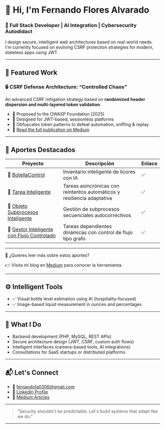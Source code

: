 # 👋 Hi, I'm Fernando Flores Alvarado

### 🔐 Full Stack Developer | AI Integration | Cybersecurity Autodidact

I design secure, intelligent web architectures based on real-world needs.  
I'm currently focused on evolving CSRF protection strategies for modern, stateless apps using JWT.

---

## 🧠 Featured Work

### 🔒 CSRF Defense Architecture: “Controlled Chaos”
An advanced CSRF mitigation strategy based on **randomized header dispersion and multi-layered token validation**.
- 🔹 Proposed to the OWASP Foundation (2025)
- 🔹 Designed for JWT-based, sessionless platforms
- 🔹 Obfuscates token patterns to defeat automation, sniffing & replay
- 📖 [Read the full publication on Medium](https://medium.com/@fernandofa0306/advanced-csrf-mitigation-strategy-randomized-header-channel-using-pattern-dispersion-20d54b1d4c6e)

---

## 🔐 Aportes Destacados

| Proyecto | Descripción | Enlace |
|---------|-------------|--------|
| 🥃 [BotellaControl](https://medium.com/@fernandofa0306/botellacontrol-inventario-inteligente-de-licores-con-ia-8fc8caabac18) | Inventario inteligente de licores con IA | ✅
| 🧠 [Tarea Inteligente](https://github.com/Fercho0306/TareaInteligente) | Tareas asincrónicas con reintentos automáticos y resiliencia adaptativa | ✅
| 🔁 [Objeto Subprocesos Inteligente](https://github.com/Fercho0306/Objeto-Subprocesos-Inteligente) | Gestión de subprocesos secuenciales autocorrectivos | ✅
| 🧩 [Gestor Inteligente con Flujo Controlado](https://github.com/Fercho0306/Gestor-Inteligente) | Tareas dependientes dinámicas con control de flujo tipo grafo | ✅

---

📖 ¿Quieres leer más sobre estos aportes?

👉 Visita mi blog en [Medium](https://medium.com/@fernandofa0306) para conocer la herramienta.

---

## ⚙️ Intelligent Tools
- ✅ Visual bottle level estimation using AI (hospitality-focused)
- ✅ Image-based liquid measurement in ounces and percentages

---

## 📌 What I Do

- Backend development (PHP, MySQL, REST APIs)
- Secure architecture design (JWT, CSRF, custom auth flows)
- Intelligent interfaces (camera-based tools, AI integrations)
- Consultations for SaaS startups or distributed platforms

---

## 📬 Let's Connect

- 📧 fernandofa0306@gmail.com  
- 💼 [LinkedIn Profile](https://www.linkedin.com/in/fernando-flores-alvarado-2786b21b8/)  
- 🔗 [Medium Articles](https://medium.com/@fernandofa0306)

---

> “Security shouldn't be predictable. Let's build systems that adapt like we do.”

---
